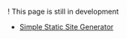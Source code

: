 ! This page is still in development

- [Simple Static Site Generator](http://sssg.pickfire.wha.la/)
